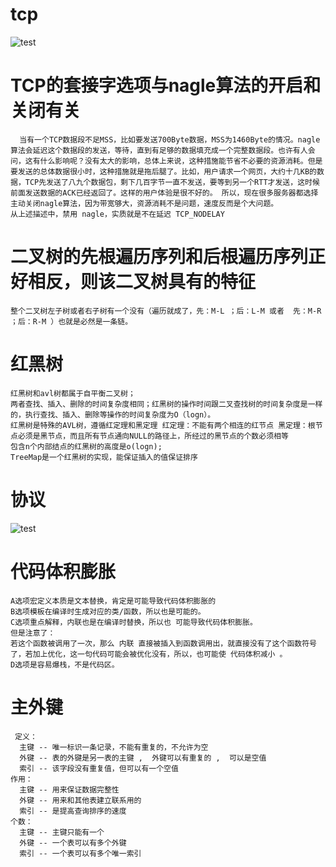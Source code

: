 
# tcp

![test](https://tanhanqing.github.io/img/png.png)
  
# TCP的套接字选项与nagle算法的开启和关闭有关
  
	  当有一个TCP数据段不足MSS，比如要发送700Byte数据，MSS为1460Byte的情况。nagle算法会延迟这个数据段的发送，等待，直到有足够的数据填充成一个完整数据段。也许有人会问，这有什么影响呢？没有太大的影响，总体上来说，这种措施能节省不必要的资源消耗。但是要发送的总体数据很小时，这种措施就是拖后腿了。比如，用户请求一个网页，大约十几KB的数据，TCP先发送了八九个数据包，剩下几百字节一直不发送，要等到另一个RTT才发送，这时候前面发送数据的ACK已经返回了。这样的用户体验是很不好的。 所以，现在很多服务器都选择主动关闭nagle算法，因为带宽够大，资源消耗不是问题，速度反而是个大问题。
	从上述描述中，禁用 nagle，实质就是不在延迟 TCP_NODELAY
  
# 二叉树的先根遍历序列和后根遍历序列正好相反，则该二叉树具有的特征

	整个二叉树左子树或者右子树有一个没有（遍历就成了，先：M-L ；后：L-M 或者  先：M-R ；后：R-M ）也就是必然是一条链。

# 红黑树

	红黑树和avl树都属于自平衡二叉树；
	两者查找、插入、删除的时间复杂度相同；红黑树的操作时间跟二叉查找树的时间复杂度是一样的，执行查找、插入、删除等操作的时间复杂度为O（logn）。
	红黑树是特殊的AVL树，遵循红定理和黑定理 红定理：不能有两个相连的红节点 黑定理：根节点必须是黑节点，而且所有节点通向NULL的路径上，所经过的黑节点的个数必须相等
	包含n个内部结点的红黑树的高度是o(logn);
	TreeMap是一个红黑树的实现，能保证插入的值保证排序
# 协议

![test](https://tanhanqing.github.io/img/protical.png)

# 代码体积膨胀

	A选项宏定义本质是文本替换，肯定是可能导致代码体积膨胀的
	B选项模板在编译时生成对应的类/函数，所以也是可能的。
	C选项重点解释，内联也是在编译时替换，所以也 可能导致代码体积膨胀。
	但是注意了：
	若这个函数被调用了一次，那么 内联 直接被插入到函数调用出，就直接没有了这个函数符号了，若加上优化，这一句代码可能会被优化没有，所以，也可能使 代码体积减小 。
	D选项是容易爆栈，不是代码区。

# 主外键

	 定义：
	  主键 -- 唯一标识一条记录，不能有重复的，不允许为空
	  外键 -- 表的外键是另一表的主键 ,  外键可以有重复的 ,  可以是空值
	  索引 -- 该字段没有重复值，但可以有一个空值
	作用：
	  主键 -- 用来保证数据完整性
	  外键 -- 用来和其他表建立联系用的
	  索引 -- 是提高查询排序的速度  
	个数：
	  主键 -- 主键只能有一个
	  外键 -- 一个表可以有多个外键
	  索引 -- 一个表可以有多个唯一索引